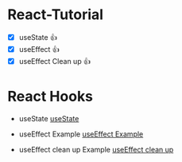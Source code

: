 # React-Tutorial
- [x] useState :thumbsup: 
- [x] useEffect :thumbsup: 
- [x] useEffect Clean up :thumbsup: 
 
# React Hooks

- useState
[ useState ](https://codesandbox.io/s/usestate-example-65znx)

- useEffect Example
[useEffect Example](https://codesandbox.io/s/useeffect-2dgjq)

- useEffect clean up Example
[useEffect clean up ](https://codesandbox.io/s/useeffect-clean-up-tx629)

